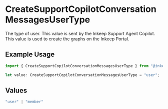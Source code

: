 # CreateSupportCopilotConversationMessagesUserType

The type of user. This value is sent by the Inkeep Support Agent Copilot. This value is used to create the graphs on the Inkeep Portal.

## Example Usage

```typescript
import { CreateSupportCopilotConversationMessagesUserType } from "@inkeep/inkeep-analytics/models/components";

let value: CreateSupportCopilotConversationMessagesUserType = "user";
```

## Values

```typescript
"user" | "member"
```